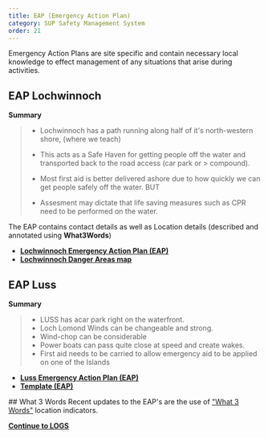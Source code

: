 ```yaml
---
title: EAP (Emergency Action Plan)
category: SUP Safety Management System
order: 21
---
```

Emergency Action Plans are site specific and contain necessary local knowledge to effect management of any situations that arise during activities.

## EAP Lochwinnoch
**Summary**

> - Lochwinnoch has a path running along half of it's north-western shore, (where we teach)
> - This acts as a Safe Haven for getting people off the water and transported back to the road access (car park or > compound).
> 
> - Most first aid is better delivered ashore due to how quickly we can get people safely off the water.
> BUT
> - Assesment may dictate that life saving measures such as CPR need to be performed on the water.


The EAP contains contact details as well as Location details (described and annotated using **What3Words**)  


- **[Lochwinnoch Emergency Action Plan (EAP)](/clyde/Content/EAP.pdf)**
- **[Lochwinnoch Danger Areas map](/clyde/clyde_danger_areas_2021.pdf)**



## EAP Luss
**Summary**

> - LUSS has acar park right on the waterfront.
> - Loch Lomond Winds can be changeable and strong. 
> - Wind-chop can be considerable
> - Power boats can pass quite close at speed and create wakes. 
> - First aid needs to be carried to allow emergency aid to be applied on one of the Islands 


- **[Luss Emergency Action Plan (EAP)](/clyde/Content/eapLUSS.pdf)**
- **[Template (EAP)](/clyde/Content/EAP_TEMPLATE_Public.pdf)**



## What 3 Words
Recent updates to the EAP's are the use of ["What 3 Words"](https://what3words.com) location indicators.

**[Continue to LOGS](/clyde/Content/22-SUP_LOGS/)**
